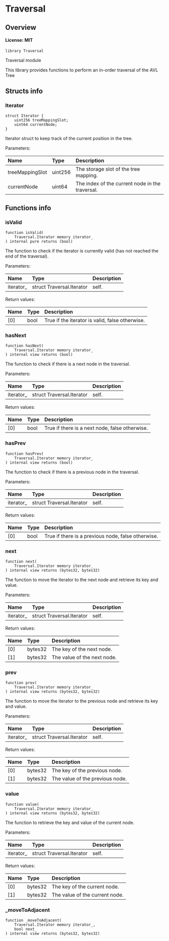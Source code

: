 # Traversal

## Overview

#### License: MIT

```solidity
library Traversal
```

Traversal module

This library provides functions to perform an in-order traversal of the AVL Tree
## Structs info

### Iterator

```solidity
struct Iterator {
	uint256 treeMappingSlot;
	uint64 currentNode;
}
```

Iterator struct to keep track of the current position in the tree.


Parameters:

| Name            | Type    | Description                                     |
| :-------------- | :------ | :---------------------------------------------- |
| treeMappingSlot | uint256 | The storage slot of the tree mapping.           |
| currentNode     | uint64  | The index of the current node in the traversal. |

## Functions info

### isValid

```solidity
function isValid(
    Traversal.Iterator memory iterator_
) internal pure returns (bool)
```

The function to check if the iterator is currently valid (has not reached the end of the traversal).


Parameters:

| Name      | Type                      | Description |
| :-------- | :------------------------ | :---------- |
| iterator_ | struct Traversal.Iterator | self.       |


Return values:

| Name | Type | Description                                     |
| :--- | :--- | :---------------------------------------------- |
| [0]  | bool | True if the iterator is valid, false otherwise. |

### hasNext

```solidity
function hasNext(
    Traversal.Iterator memory iterator_
) internal view returns (bool)
```

The function to check if there is a next node in the traversal.


Parameters:

| Name      | Type                      | Description |
| :-------- | :------------------------ | :---------- |
| iterator_ | struct Traversal.Iterator | self.       |


Return values:

| Name | Type | Description                                    |
| :--- | :--- | :--------------------------------------------- |
| [0]  | bool | True if there is a next node, false otherwise. |

### hasPrev

```solidity
function hasPrev(
    Traversal.Iterator memory iterator_
) internal view returns (bool)
```

The function to check if there is a previous node in the traversal.


Parameters:

| Name      | Type                      | Description |
| :-------- | :------------------------ | :---------- |
| iterator_ | struct Traversal.Iterator | self.       |


Return values:

| Name | Type | Description                                        |
| :--- | :--- | :------------------------------------------------- |
| [0]  | bool | True if there is a previous node, false otherwise. |

### next

```solidity
function next(
    Traversal.Iterator memory iterator_
) internal view returns (bytes32, bytes32)
```

The function to move the iterator to the next node and retrieve its key and value.


Parameters:

| Name      | Type                      | Description |
| :-------- | :------------------------ | :---------- |
| iterator_ | struct Traversal.Iterator | self.       |


Return values:

| Name | Type    | Description                 |
| :--- | :------ | :-------------------------- |
| [0]  | bytes32 | The key of the next node.   |
| [1]  | bytes32 | The value of the next node. |

### prev

```solidity
function prev(
    Traversal.Iterator memory iterator_
) internal view returns (bytes32, bytes32)
```

The function to move the iterator to the previous node and retrieve its key and value.


Parameters:

| Name      | Type                      | Description |
| :-------- | :------------------------ | :---------- |
| iterator_ | struct Traversal.Iterator | self.       |


Return values:

| Name | Type    | Description                     |
| :--- | :------ | :------------------------------ |
| [0]  | bytes32 | The key of the previous node.   |
| [1]  | bytes32 | The value of the previous node. |

### value

```solidity
function value(
    Traversal.Iterator memory iterator_
) internal view returns (bytes32, bytes32)
```

The function to retrieve the key and value of the current node.


Parameters:

| Name      | Type                      | Description |
| :-------- | :------------------------ | :---------- |
| iterator_ | struct Traversal.Iterator | self.       |


Return values:

| Name | Type    | Description                    |
| :--- | :------ | :----------------------------- |
| [0]  | bytes32 | The key of the current node.   |
| [1]  | bytes32 | The value of the current node. |

### _moveToAdjacent

```solidity
function _moveToAdjacent(
    Traversal.Iterator memory iterator_,
    bool next_
) internal view returns (bytes32, bytes32)
```

